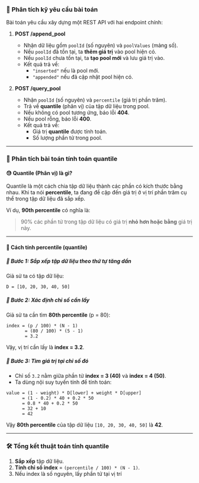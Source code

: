 ### 📌 **Phân tích kỹ yêu cầu bài toán**  

Bài toán yêu cầu xây dựng một REST API với hai endpoint chính:  

1. **POST /append_pool**  
   - Nhận dữ liệu gồm `poolId` (số nguyên) và `poolValues` (mảng số).  
   - Nếu `poolId` đã tồn tại, ta **thêm giá trị** vào pool hiện có.  
   - Nếu `poolId` chưa tồn tại, ta **tạo pool mới** và lưu giá trị vào.  
   - Kết quả trả về:  
     - `"inserted"` nếu là pool mới.  
     - `"appended"` nếu đã cập nhật pool hiện có.  

2. **POST /query_pool**  
   - Nhận `poolId` (số nguyên) và `percentile` (giá trị phần trăm).  
   - Trả về **quantile** (phân vị) của tập dữ liệu trong pool.  
   - Nếu không có pool tương ứng, báo lỗi **404**.  
   - Nếu pool rỗng, báo lỗi **400**.  
   - Kết quả trả về:  
     - Giá trị **quantile** được tính toán.  
     - Số lượng phần tử trong pool.  

---

### 🔗 **Phân tích bài toán tính toán quantile**  

#### 😓 **Quantile (Phân vị) là gì?**  
Quantile là một cách chia tập dữ liệu thành các phần có kích thước bằng nhau. Khi ta nói **percentile**, ta đang đề cập đến giá trị ở vị trí phần trăm cụ thể trong tập dữ liệu đã sắp xếp.  

Ví dụ, **90th percentile** có nghĩa là:  
> 90% các phần tử trong tập dữ liệu có giá trị **nhỏ hơn hoặc bằng** giá trị này.  

---

#### 🧩 **Cách tính percentile (quantile)**  

##### 📌 **Bước 1: Sắp xếp tập dữ liệu theo thứ tự tăng dần**  
Giả sử ta có tập dữ liệu:  
```
D = [10, 20, 30, 40, 50]
```

##### 📌 **Bước 2: Xác định chỉ số cần lấy**  
Giả sử ta cần tìm **80th percentile** (p = 80):  
```
index = (p / 100) * (N - 1)
       = (80 / 100) * (5 - 1)
       = 3.2
```
Vậy, vị trí cần lấy là **index = 3.2**.

##### 📌 **Bước 3: Tìm giá trị tại chỉ số đó**  
- Chỉ số `3.2` nằm giữa phần tử **index = 3 (40)** và **index = 4 (50)**.  
- Ta dùng nội suy tuyến tính để tính toán:  
```
value = (1 - weight) * D[lower] + weight * D[upper]
      = (1 - 0.2) * 40 + 0.2 * 50
      = 0.8 * 40 + 0.2 * 50
      = 32 + 10
      = 42
```
Vậy **80th percentile** của tập dữ liệu `[10, 20, 30, 40, 50]` là **42**.  

---

### 🛠️ **Tổng kết thuật toán tính quantile**  
1. **Sắp xếp** tập dữ liệu.  
2. **Tính chỉ số index** = `(percentile / 100) * (N - 1)`.  
3. Nếu index là số nguyên, lấy phần tử tại vị trí 

